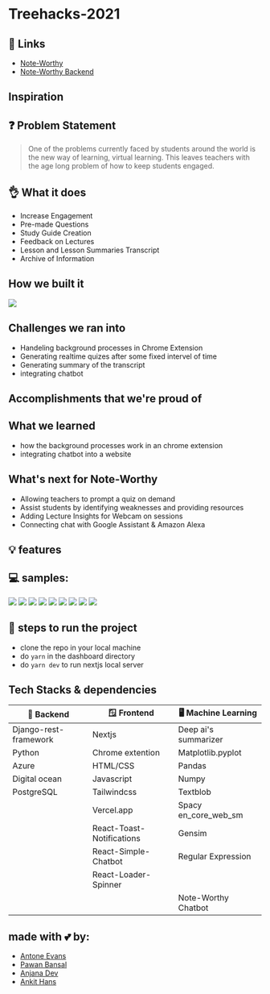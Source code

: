 # Treehacks-2021


## 🔗 Links
- [Note-Worthy](https://note-worthy.vercel.app/)
- [Note-Worthy Backend](https://treehacks-server-oj3ri.ondigitalocean.app/)

## Inspiration


## ❓ Problem Statement
> One of the problems currently faced by students around the world is the new way of learning, virtual learning. This leaves teachers with the age long problem of how to keep students engaged.


## 👌 What it does
- Increase Engagement
- Pre-made Questions
- Study Guide Creation
- Feedback on Lectures
- Lesson and Lesson Summaries Transcript
- Archive of Information

## How we built it
<img src="https://github.com/antoneev/treehacks-2021/blob/main/mockups/flowdiag.png" >

## Challenges we ran into
- Handeling background processes in Chrome Extension
- Generating realtime quizes after some fixed intervel of time
- Generating summary of the transcript
- integrating chatbot

## Accomplishments that we're proud of

## What we learned
- how the background processes work in an chrome extension
- integrating chatbot into a website

## What's next for Note-Worthy
- Allowing teachers to prompt a quiz on demand 
- Assist students by identifying weaknesses and providing resources
- Adding Lecture Insights for  Webcam on sessions
- Connecting chat with Google Assistant & Amazon Alexa 


## 💡 features


## 💻 samples:
<img src="https://github.com/antoneev/treehacks-2021/blob/main/mockups/img6.png">
<img src="https://github.com/antoneev/treehacks-2021/blob/main/mockups/img1.png">
<img src="https://github.com/antoneev/treehacks-2021/blob/main/mockups/img2.png">
<img src="https://github.com/antoneev/treehacks-2021/blob/main/mockups/img3.png">
<img src="https://github.com/antoneev/treehacks-2021/blob/main/mockups/img4.png">
<img src="https://github.com/antoneev/treehacks-2021/blob/main/mockups/img5.png">
<img src="https://github.com/antoneev/treehacks-2021/blob/main/mockups/img7.png">
<img src="https://github.com/antoneev/treehacks-2021/blob/main/mockups/img8.png">
<img src="https://github.com/antoneev/treehacks-2021/blob/main/mockups/img9.png">




## 👣 steps to run the project
- clone the repo in your local machine
- do ```yarn``` in the dashboard directory
- do ```yarn dev``` to run nextjs local server

## Tech Stacks & dependencies
| 🤖 Backend   | 🪟 Frontend  | 🖥  Machine Learning  |
|---|---|---|
| Django-rest-framework  | Nextjs  | Deep ai's summarizer  |
| Python  | Chrome extention   | Matplotlib.pyplot  |
| Azure  | HTML/CSS  | Pandas  |
| Digital ocean  | Javascript  | Numpy  |
| PostgreSQL  | Tailwindcss  | Textblob  |
|   | Vercel.app  |  Spacy en_core_web_sm |
|   | React-Toast-Notifications  | Gensim  |
|   | React-Simple-Chatbot  | Regular Expression  |
|   | React-Loader-Spinner  |        |
|   |   | Note-Worthy Chatbot  |

<!---
##### :robot: Backend
- Django-rest-framework
- Python
- Azure
- Digital ocean
- PostgreSQL

<!---
##### :star2: Frontend
- Nextjs
- Chrome extention
- HTML/CSS
- Javascript
- Tailwindcss
- Vercel.app
- React-Toast-Notifications
- React-Simple-Chatbot
- React-Loader-Spinner

<!---
##### :robot: Machine Learning
- Deep ai's summarizer
- Matplotlib.pyplot
- Pandas
- Numpy
- Textblob
- Spacy en_core_web_sm
- Gensim
- Regular Expression
- Textblob
- Note-Worthy Chatbot
--->

## made with 💕 by:
- [Antone Evans](https://github.com/antoneev)
- [Pawan Bansal](https://github.com/hackbansu)
- [Anjana Dev](https://github.com/anjanadev96)
- [Ankit Hans](https://github.com/ankithans)
